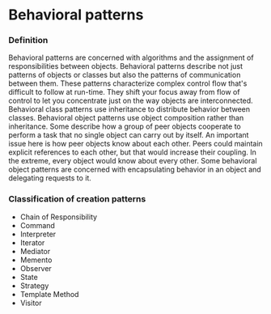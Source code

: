 # Behavioral patterns

### Definition

Behavioral patterns are concerned with algorithms and the assignment of responsibilities between objects.
Behavioral patterns describe not just patterns of objects or classes but also the patterns of communication between them.
These patterns characterize complex control flow that's difficult to follow at run-time. 
They shift your focus away from flow of control to let you concentrate just on the way objects are interconnected.
Behavioral class patterns use inheritance to distribute behavior between classes.
Behavioral object patterns use object composition rather than inheritance.
Some describe how a group of peer objects cooperate to perform a task that no single object can carry out by itself. 
An important issue here is how peer objects know about each other. 
Peers could maintain explicit references to each other, but that would increase their coupling. 
In the extreme, every object would know about every other.
Some behavioral object patterns are concerned with encapsulating behavior in an object and delegating requests to it.

### Classification of creation patterns

- Chain of Responsibility
- Command
- Interpreter
- Iterator
- Mediator
- Memento
- Observer
- State
- Strategy
- Template Method
- Visitor

